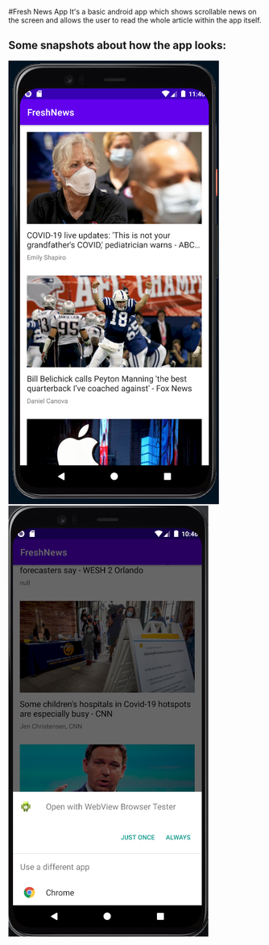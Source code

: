 #Fresh News App
It's a basic android app which shows scrollable news on the screen and allows the user to read the whole article within the app itself.
## Some snapshots about how the app looks:
![](Snapshots/home_page_ss.png)   ![](Snapshots/opening.png)